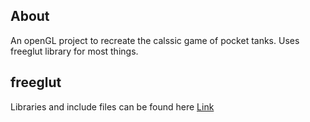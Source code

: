 <h2>About</h2>
An openGL project to recreate the calssic game of pocket tanks. Uses freeglut library for most things.

<h2>freeglut</h2>
Libraries and include files can be found here <a href="http://freeglut.sourceforge.net/">Link</a>
